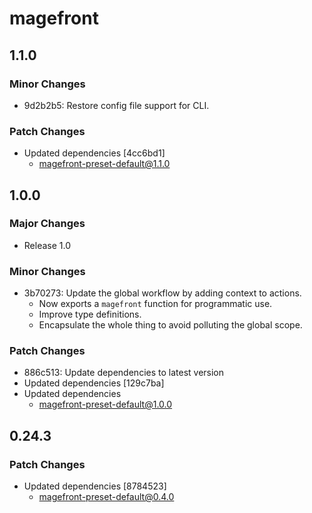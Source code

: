 # magefront

## 1.1.0

### Minor Changes

- 9d2b2b5: Restore config file support for CLI.

### Patch Changes

- Updated dependencies [4cc6bd1]
  - magefront-preset-default@1.1.0

## 1.0.0

### Major Changes

- Release 1.0

### Minor Changes

- 3b70273: Update the global workflow by adding context to actions.
  - Now exports a `magefront` function for programmatic use.
  - Improve type definitions.
  - Encapsulate the whole thing to avoid polluting the global scope.

### Patch Changes

- 886c513: Update dependencies to latest version
- Updated dependencies [129c7ba]
- Updated dependencies
  - magefront-preset-default@1.0.0

## 0.24.3

### Patch Changes

- Updated dependencies [8784523]
  - magefront-preset-default@0.4.0
